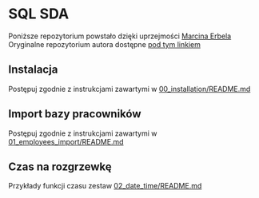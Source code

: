 # SQL SDA

Poniższe repozytorium powstało dzięki uprzejmości [Marcina Erbela](https://github.com/Frendzel)
Oryginalne repozytorium autora dostępne [pod tym linkiem](https://github.com/Frendzel/sda-sql)

## Instalacja

Postępuj zgodnie z instrukcjami zawartymi w [00_installation/README.md](00_installation/README.md)

## Import bazy pracowników

Postępuj zgodnie z instrukcjami zawartymi w [01_employees_import/README.md](01_employees_import/README.md)

## Czas na rozgrzewkę

Przykłady funkcji czasu zestaw [02_date_time/README.md](02_date_time/README.md)